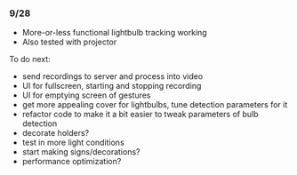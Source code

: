 ### 9/28

- More-or-less functional lightbulb tracking working
- Also tested with projector

To do next:
- send recordings to server and process into video
- UI for fullscreen, starting and stopping recording
- UI for emptying screen of gestures
- get more appealing cover for lightbulbs, tune detection parameters for it
- refactor code to make it a bit easier to tweak parameters of bulb detection
- decorate holders?
- test in more light conditions
- start making signs/decorations?
- performance optimization?
